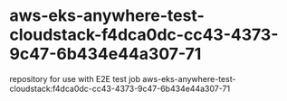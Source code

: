 # aws-eks-anywhere-test-cloudstack-f4dca0dc-cc43-4373-9c47-6b434e44a307-71
repository for use with E2E test job aws-eks-anywhere-test-cloudstack:f4dca0dc-cc43-4373-9c47-6b434e44a307-71

